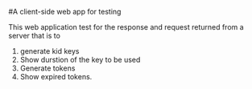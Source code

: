 #A client-side web app for testing

This web application test for the response and request returned from a server that is to 
1. generate kid keys
2. Show durstion of the key to be used
3. Generate tokens
4. Show expired tokens.
